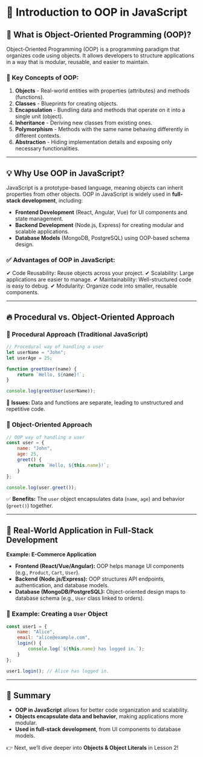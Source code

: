 # 📌 Introduction to OOP in JavaScript

## 🚀 What is Object-Oriented Programming (OOP)?
Object-Oriented Programming (OOP) is a programming paradigm that organizes code using objects. It allows developers to structure applications in a way that is modular, reusable, and easier to maintain.

### 🔹 Key Concepts of OOP:
1. **Objects** - Real-world entities with properties (attributes) and methods (functions).
2. **Classes** - Blueprints for creating objects.
3. **Encapsulation** - Bundling data and methods that operate on it into a single unit (object).
4. **Inheritance** - Deriving new classes from existing ones.
5. **Polymorphism** - Methods with the same name behaving differently in different contexts.
6. **Abstraction** - Hiding implementation details and exposing only necessary functionalities.

---

## 💡 Why Use OOP in JavaScript?
JavaScript is a prototype-based language, meaning objects can inherit properties from other objects. OOP in JavaScript is widely used in **full-stack development**, including:
- **Frontend Development** (React, Angular, Vue) for UI components and state management.
- **Backend Development** (Node.js, Express) for creating modular and scalable applications.
- **Database Models** (MongoDB, PostgreSQL) using OOP-based schema design.

### ✅ Advantages of OOP in JavaScript:
✔ Code Reusability: Reuse objects across your project.
✔ Scalability: Large applications are easier to manage.
✔ Maintainability: Well-structured code is easy to debug.
✔ Modularity: Organize code into smaller, reusable components.

---

## 🔥 Procedural vs. Object-Oriented Approach
### 🚀 Procedural Approach (Traditional JavaScript)
```javascript
// Procedural way of handling a user
let userName = "John";
let userAge = 25;

function greetUser(name) {
    return `Hello, ${name}!`;
}

console.log(greetUser(userName));
```
🔴 **Issues:** Data and functions are separate, leading to unstructured and repetitive code.

### 🚀 Object-Oriented Approach
```javascript
// OOP way of handling a user
const user = {
    name: "John",
    age: 25,
    greet() {
        return `Hello, ${this.name}!`;
    }
};

console.log(user.greet());
```
✅ **Benefits:** The `user` object encapsulates data (`name`, `age`) and behavior (`greet()`) together.

---

## 🎯 Real-World Application in Full-Stack Development
**Example: E-Commerce Application**
- **Frontend (React/Vue/Angular):** OOP helps manage UI components (e.g., `Product`, `Cart`, `User`).
- **Backend (Node.js/Express):** OOP structures API endpoints, authentication, and database models.
- **Database (MongoDB/PostgreSQL):** Object-oriented design maps to database schema (e.g., `User` class linked to orders).

### 🔹 Example: Creating a `User` Object
```javascript
const user1 = {
    name: "Alice",
    email: "alice@example.com",
    login() {
        console.log(`${this.name} has logged in.`);
    }
};

user1.login(); // Alice has logged in.
```

---

## 🏁 Summary
- **OOP in JavaScript** allows for better code organization and scalability.
- **Objects encapsulate data and behavior**, making applications more modular.
- **Used in full-stack development**, from UI components to database models.

👉 Next, we’ll dive deeper into **Objects & Object Literals** in Lesson 2!
